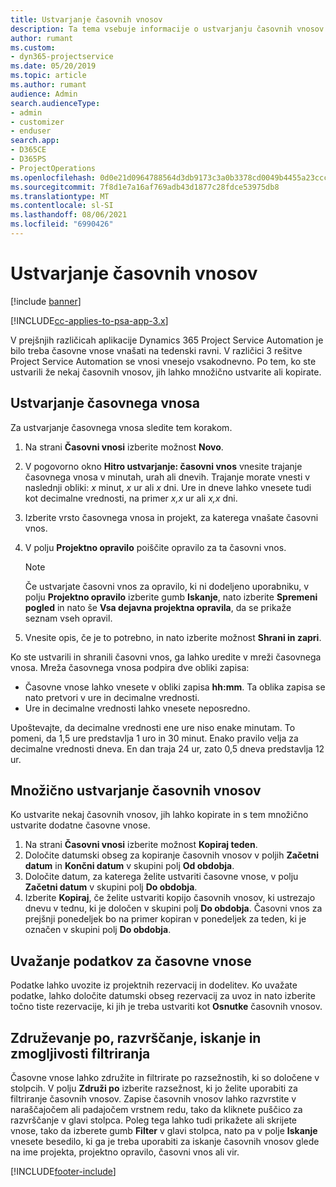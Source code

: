 ```yaml
---
title: Ustvarjanje časovnih vnosov
description: Ta tema vsebuje informacije o ustvarjanju časovnih vnosov.
author: rumant
ms.custom:
- dyn365-projectservice
ms.date: 05/20/2019
ms.topic: article
ms.author: rumant
audience: Admin
search.audienceType:
- admin
- customizer
- enduser
search.app:
- D365CE
- D365PS
- ProjectOperations
ms.openlocfilehash: 0d0e21d0964788564d3db9173c3a0b3378cd0049b4455a23ccc1bccd1c21d9e7
ms.sourcegitcommit: 7f8d1e7a16af769adb43d1877c28fdce53975db8
ms.translationtype: MT
ms.contentlocale: sl-SI
ms.lasthandoff: 08/06/2021
ms.locfileid: "6990426"
---
```

# <a name="create-time-entries"></a>Ustvarjanje časovnih vnosov

[!include [banner](../includes/psa-now-project-operations.md)]

[!INCLUDE[cc-applies-to-psa-app-3.x](../includes/cc-applies-to-psa-app-3x.md)]

V prejšnjih različicah aplikacije Dynamics 365 Project Service Automation je bilo treba časovne vnose vnašati na tedenski ravni. V različici 3 rešitve Project Service Automation se vnosi vnesejo vsakodnevno. Po tem, ko ste ustvarili že nekaj časovnih vnosov, jih lahko množično ustvarite ali kopirate.

## <a name="create-a-time-entry"></a>Ustvarjanje časovnega vnosa

Za ustvarjanje časovnega vnosa sledite tem korakom.

1. Na strani **Časovni vnosi** izberite možnost **Novo**.
2. V pogovorno okno **Hitro ustvarjanje: časovni vnos** vnesite trajanje časovnega vnosa v minutah, urah ali dnevih. Trajanje morate vnesti v naslednji obliki: *x* minut, *x* ur ali *x* dni. Ure in dneve lahko vnesete tudi kot decimalne vrednosti, na primer *x,x* ur ali *x,x* dni.
3. Izberite vrsto časovnega vnosa in projekt, za katerega vnašate časovni vnos.
4. V polju **Projektno opravilo** poiščite opravilo za ta časovni vnos.

    > [!NOTE]
    > Če ustvarjate časovni vnos za opravilo, ki ni dodeljeno uporabniku, v polju **Projektno opravilo** izberite gumb **Iskanje**, nato izberite **Spremeni pogled** in nato še **Vsa dejavna projektna opravila**, da se prikaže seznam vseh opravil.

5. Vnesite opis, če je to potrebno, in nato izberite možnost **Shrani in zapri**.

Ko ste ustvarili in shranili časovni vnos, ga lahko uredite v mreži časovnega vnosa. Mreža časovnega vnosa podpira dve obliki zapisa:

- Časovne vnose lahko vnesete v obliki zapisa **hh:mm**. Ta oblika zapisa se nato pretvori v ure in decimalne vrednosti.
- Ure in decimalne vrednosti lahko vnesete neposredno.

Upoštevajte, da decimalne vrednosti ene ure niso enake minutam. To pomeni, da 1,5 ure predstavlja 1 uro in 30 minut. Enako pravilo velja za decimalne vrednosti dneva. En dan traja 24 ur, zato 0,5 dneva predstavlja 12 ur.

## <a name="bulk-create-time-entries"></a>Množično ustvarjanje časovnih vnosov

Ko ustvarite nekaj časovnih vnosov, jih lahko kopirate in s tem množično ustvarite dodatne časovne vnose.

1. Na strani **Časovni vnosi** izberite možnost **Kopiraj teden**.
2. Določite datumski obseg za kopiranje časovnih vnosov v poljih **Začetni datum** in **Končni datum** v skupini polj **Od obdobja**.
3. Določite datum, za katerega želite ustvariti časovne vnose, v polju **Začetni datum** v skupini polj **Do obdobja**.
4. Izberite **Kopiraj**, če želite ustvariti kopijo časovnih vnosov, ki ustrezajo dnevu v tednu, ki je določen v skupini polj **Do obdobja**. Časovni vnos za prejšnji ponedeljek bo na primer kopiran v ponedeljek za teden, ki je označen v skupini polj **Do obdobja**.

## <a name="import-data-for-time-entries"></a>Uvažanje podatkov za časovne vnose

Podatke lahko uvozite iz projektnih rezervacij in dodelitev. Ko uvažate podatke, lahko določite datumski obseg rezervacij za uvoz in nato izberite točno tiste rezervacije, ki jih je treba ustvariti kot **Osnutke** časovnih vnosov.

## <a name="group-by-sort-search-and-filter-capabilities"></a>Združevanje po, razvrščanje, iskanje in zmogljivosti filtriranja

Časovne vnose lahko združite in filtrirate po razsežnostih, ki so določene v stolpcih. V polju **Združi po** izberite razsežnost, ki jo želite uporabiti za filtriranje časovnih vnosov. Zapise časovnih vnosov lahko razvrstite v naraščajočem ali padajočem vrstnem redu, tako da kliknete puščico za razvrščanje v glavi stolpca. Poleg tega lahko tudi prikažete ali skrijete vnose, tako da izberete gumb **Filter** v glavi stolpca, nato pa v polje **Iskanje** vnesete besedilo, ki ga je treba uporabiti za iskanje časovnih vnosov glede na ime projekta, projektno opravilo, časovni vnos ali vir.


[!INCLUDE[footer-include](../includes/footer-banner.md)]